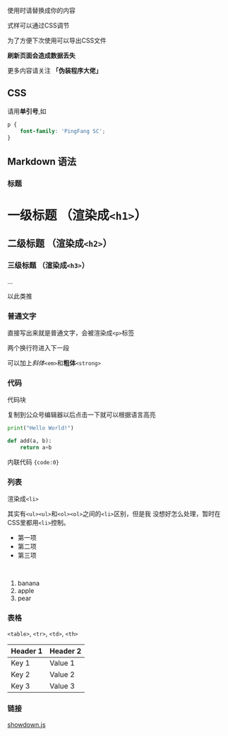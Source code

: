 使用时请替换成你的内容

式样可以通过CSS调节

为了方便下次使用可以导出CSS文件

**刷新页面会造成数据丢失**

更多内容请关注 **「伪装程序大佬」**

## CSS
请用**单引号**,如
```css
p {
    font-family: 'PingFang SC';
}

```

## Markdown 语法

### 标题


# 一级标题 （渲染成`<h1>`）
## 二级标题 （渲染成`<h2>`）
### 三级标题 （渲染成`<h3>`）

...

以此类推



### 普通文字
直接写出来就是普通文字，会被渲染成`<p>`标签

两个换行符进入下一段

可以加上*斜体*`<em>`和**粗体**`<strong>`

### 代码

代码块

复制到公众号编辑器以后点击一下就可以根据语言高亮

```python
print("Hello World!")

def add(a, b):
    return a+b
```

内联代码 `{code:0}`


### 列表

渲染成`<li>`

其实有`<ul><ul>`和`<ol><ol>`之间的`<li>`区别，但是我
没想好怎么处理，暂时在CSS里都用`<li>`控制。


- 第一项
- 第二项
- 第三项

<br>

1. banana
2. apple
2. pear

### 表格
`<table>`, `<tr>`, `<td>`, `<th>` 

| Header 1 | Header 2 |
| --- | --- |
| Key 1 | Value 1 |
| Key 2 | Value 2 |
| Key 3 | Value 3 |

### 链接
[showdown.js](https://github.com/showdownjs/showdown)

